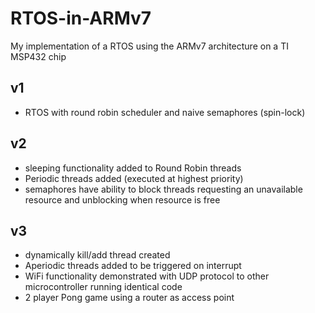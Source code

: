 # RTOS-in-ARMv7
My implementation of a RTOS using the ARMv7 architecture on a TI MSP432 chip

## v1
- RTOS with round robin scheduler and naive semaphores (spin-lock)

## v2
- sleeping functionality added to Round Robin threads
- Periodic threads added (executed at highest priority)
- semaphores have ability to block threads requesting an unavailable resource and unblocking when resource is free

## v3
- dynamically kill/add thread created
- Aperiodic threads added to be triggered on interrupt
- WiFi functionality demonstrated with UDP protocol to other microcontroller running identical code
- 2 player Pong game using a router as access point
